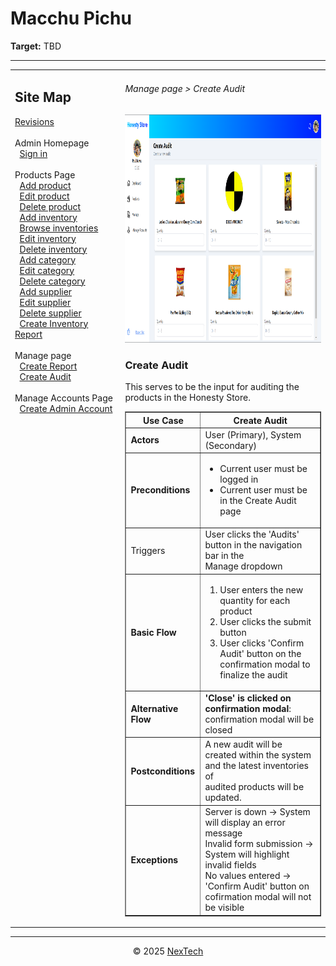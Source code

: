 # Macchu Pichu

**Target:** TBD

---

<table>
  <tr>
    <td valign="top" style="width: 35%;">
      <h2>Site Map</h2>
      <a href="../readme.md">Revisions</a><br><br>     
      Admin Homepage<br>
      &nbsp;&nbsp;<a href="./sign-in.md">Sign in</a><br><br>
      Products Page<br>
      &nbsp;&nbsp;<a href="./add-product.md">Add product</a><br>
      &nbsp;&nbsp;<a href="./edit-product.md">Edit product</a><br>
      &nbsp;&nbsp;<a href="./delete-product.md">Delete product</a><br>
      &nbsp;&nbsp;<a href="./add-inventory.md">Add inventory</a><br>
      &nbsp;&nbsp;<a href="./browse-inventories.md">Browse inventories</a><br>
      &nbsp;&nbsp;<a href="./edit-inventory.md">Edit inventory</a><br>
      &nbsp;&nbsp;<a href="./delete-inventory.md">Delete inventory</a><br>
      &nbsp;&nbsp;<a href="./add-category.md">Add category</a><br>
      &nbsp;&nbsp;<a href="./edit-category.md">Edit category</a><br>
      &nbsp;&nbsp;<a href="./delete-category.md">Delete category</a><br>
      &nbsp;&nbsp;<a href="./add-supplier.md">Add supplier</a><br>
      &nbsp;&nbsp;<a href="./edit-suppplier.md">Edit supplier</a><br>
      &nbsp;&nbsp;<a href="./delete-supplier.md">Delete supplier</a><br>
      &nbsp;&nbsp;<a href="./create-inventory-report.md">Create Inventory Report</a><br><br>
      Manage page<br>
      &nbsp;&nbsp;<a href="./create-report.md">Create Report</a><br>
      &nbsp;&nbsp;<a href="./create-audit.md">Create Audit</a><br><br>
      Manage Accounts Page<br>
      &nbsp;&nbsp;<a href="./create-admin-account.md">Create Admin Account</a><br><br>
    </td>
    <td valign="top" >
      <h6> Manage page > Create Audit </h6>
        <img src = "./mock-ups/create-audit.png" width='720' height='365'/>
      <h3>Create Audit</h3>
      <p>This serves to be the input for auditing the products in the Honesty Store.</p>
      <table border="1">
        <tr>
          <th>Use Case</th>
          <th>Create Audit</th>
        </tr>
        <tr>
          <td><b>Actors</b></td>
          <td>User (Primary), System (Secondary)</td>
        </tr>
        <tr>
          <td><b>Preconditions</b></td>
          <td><ul>
            <li>Current user must be logged in</li>
              <li>Current user must be in the Create Audit page</li>
          </ul>
          </td>
        </tr>
        <tr>
          <td>Triggers</td>
          <td>User clicks the 'Audits' button in the navigation bar in the <br> Manage dropdown</td>
        </tr>
        <tr>
          <td><b>Basic Flow</b></td>
          <td>
            <ol>
              <li>User enters the new quantity for each product</li>
              <li>User clicks the submit button</li>
              <li>User clicks 'Confirm Audit' button on the confirmation modal to <br>
              finalize the audit</li>
            </ol>
          </td>
        </tr>
        <tr>
          <td><b>Alternative Flow</b></td>
          <td>
            <strong>'Close' is clicked on confirmation modal</strong>: confirmation modal will be closed
          </td>
        </tr>
        <tr>
          <td><b>Postconditions</b></td>
          <td>
            A new audit will be created within the system and the latest inventories of <br> 
            audited products will be updated.  
          </td>
        </tr>
        <tr>
          <td><b>Exceptions</b></td>
          <td>Server is down → System will display an error message<br>
           Invalid form submission → System will highlight invalid fields<br>
           No values entered → 'Confirm Audit' button on cofirmation modal will not be visible
          </td>
        </tr>
        </table>
    </td>
  </tr>
</table>

---

<div align="center">
  © 2025 <a href="#">NexTech</a>
</div>
